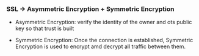 ### SSL -> Asymmetric Encryption + Symmetric Encryption

* Asymmetric Encryption: verify the identity of the owner and ots public key so that trust is built

* Symmetric Encryption: Once the connection is established, Symmetric Encryption is used to encrypt amd decrypt all traffic between them.
